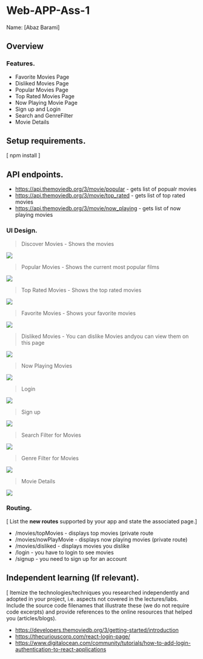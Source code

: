 # Web-APP-Ass-1

Name: [Abaz Barami]

## Overview

### Features.
+ Favorite Movies Page
+ Disliked Movies Page
+ Popular Movies Page
+ Top Rated Movies Page
+ Now Playing Movie Page
+ Sign up and Login
+ Search and GenreFilter
+ Movie Details

## Setup requirements.

[ npm install ]

## API endpoints.
+ https://api.themoviedb.org/3/movie/popular   - gets list of popualr movies
+ https://api.themoviedb.org/3/movie/top_rated   - gets list of top rated movies
+ https://api.themoviedb.org/3/movie/now_playing   - gets list of now playing movies

### UI Design.
>Discover Movies - Shows the movies

![](./src/images/DiscoverMovies.PNG)

>Popular Movies - Shows the current most popular films

![](./src/images/Popular.PNG)

>Top Rated Movies - Shows the top rated movies

![](./src/images/TopMovies.PNG)

>Favorite Movies - Shows your favorite movies

![](./src/images/Favorites.PNG)

>Disliked Movies - You can dislike Movies andyou can view them on this page

![](./src/images/Disliked.PNG)

>Now Playing Movies

![](./src/images/NowPlaying.PNG)

>Login

![](./src/images/LoginPage.PNG)

>Sign up

![](./src/images/SignUpPage.PNG)

>Search Filter for Movies

![](./src/images/FilterMovies.PNG)

>Genre Filter for Movies

![](./src/images/GenreFilter.PNG)

>Movie Details

![](./src/images/MovieDetails.PNG)



### Routing.

[ List the __new routes__ supported by your app and state the associated page.]

+ /movies/topMovies - displays top movies (private route
+ /movies/nowPlayMovie - displays now playing movies (private route)
+ /movies/disliked - displays movies you dislike
+ /login - you have to login to see movies
+ /signup - you need to sign up for an account


## Independent learning (If relevant).

[ Itemize the technologies/techniques you researched independently and adopted in your project, i.e. aspects not covered in the lectures/labs. Include the source code filenames that illustrate these (we do not require code excerpts) and provide references to the online resources that helped you (articles/blogs).

+ https://developers.themoviedb.org/3/getting-started/introduction
+ https://thecuriouscorp.com/react-login-page/
+ https://www.digitalocean.com/community/tutorials/how-to-add-login-authentication-to-react-applications